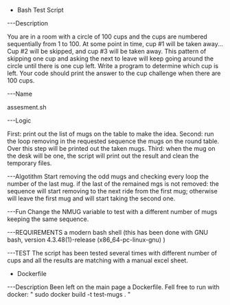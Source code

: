 - Bash Test Script

---Description

You are in a room with a circle of 100 cups and the cups are numbered sequentially from 1 to 100.
At some point in time, cup #1 will be taken away... Cup #2 will be skipped, and cup #3 will be taken away.
This pattern of skipping one cup and asking the next to leave will keep going around the circle until there is one cup left.
Write a program to determine which cup is left.
Your code should print the answer to the cup challenge when there are 100 cups.

---Name

assesment.sh

---Logic

First: print out the list of mugs on the table to make the idea.
Second: run the loop removing in the requested sequence the mugs on the round table. Over this step will be printed out the taken mugs. 
Third: when the mug on the desk will be one, the script will print out the result and clean the temporary files.

---Algotithm
Start removing the odd mugs and checking every loop the number of the last mug.
if the last of the remained mgs is not removed: the sequence will start removing to the next ride from the first mug;
otherwise will leave the first mug and will start taking the second one.

---Fun
Change the NMUG variable to test with a different number of mugs keeping the same sequence.

---REQUIREMENTS
a modern bash shell (this has been done with GNU bash, version 4.3.48(1)-release (x86_64-pc-linux-gnu) )

---TEST
The script has been tested several times with different number of cups and all the results are matching with a manual excel sheet.


- Dockerfile

---Description
Been left on the main page a Dockerfile.
Fell free to run with docker: " sudo docker build -t test-mugs . "
